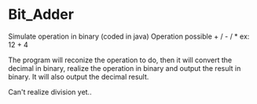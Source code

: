 # Bit_Adder
Simulate operation in binary (coded in java)
Operation possible + / - / *
     ex: 12 + 4
		
The program will reconize the operation to do, then it will convert the decimal in binary, realize the operation in 
binary and output the result in binary. It will also output the decimal result.

Can't realize division yet..
